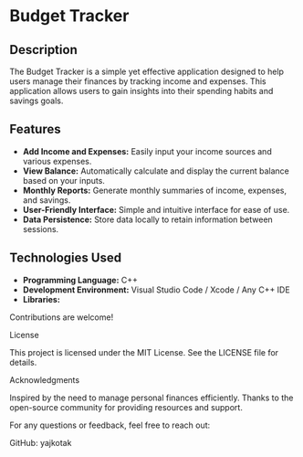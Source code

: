 # Budget Tracker

## Description

The Budget Tracker is a simple yet effective application designed to help users manage their finances by tracking income and expenses. This application allows users to gain insights into their spending habits and savings goals.

## Features

- **Add Income and Expenses:** Easily input your income sources and various expenses.
- **View Balance:** Automatically calculate and display the current balance based on your inputs.
- **Monthly Reports:** Generate monthly summaries of income, expenses, and savings.
- **User-Friendly Interface:** Simple and intuitive interface for ease of use.
- **Data Persistence:** Store data locally to retain information between sessions.

## Technologies Used

- **Programming Language:** C++
- **Development Environment:** Visual Studio Code / Xcode / Any C++ IDE
- **Libraries:** 

Contributions are welcome! 

License

This project is licensed under the MIT License. See the LICENSE file for details.

Acknowledgments

Inspired by the need to manage personal finances efficiently.
Thanks to the open-source community for providing resources and support.

For any questions or feedback, feel free to reach out:

GitHub: yajkotak
